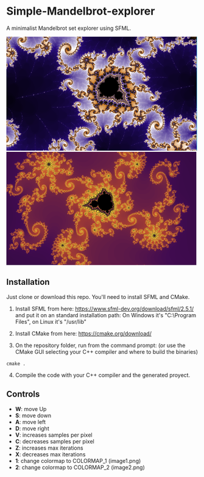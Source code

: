 # Simple-Mandelbrot-explorer
A minimalist Mandelbrot set explorer using SFML.

![N|Solid](/images/image1.png)
![N|Solid](/images/image2.png)

## Installation

Just clone or download this repo. You'll need to install SFML and CMake.

1. Install SFML from here: https://www.sfml-dev.org/download/sfml/2.5.1/ and put it on an standard installation path:
On Windows it's "C:\Program Files", on Linux it's "/usr/lib"

2. Install CMake from here: https://cmake.org/download/

3. On the repository folder, run from the command prompt: (or use the CMake GUI selecting your C++ compiler and where to build the binaries)
```
cmake .
```
4. Compile the code with your C++ compiler and the generated proyect.

## Controls

* **W**: move Up
* **S**: move down
* **A**: move left
* **D**: move right
* **V**: increases samples per pixel
* **C**: decreases samples per pixel
* **Z**: increases max iterations
* **X**: decreases max iterations
* **1**: change colormap to COLORMAP_1  (image1.png)
* **2**: change colormap to COLORMAP_2  (image2.png)
